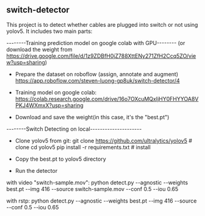 ## switch-detector

This project is to detect whether cables are plugged into switch or not using yolov5.
It includes two main parts:


--------Training prediction model on google colab with GPU--------
(or download the weight from https://drive.google.com/file/d/1z9ZDBfH0jZ788XttENy271ZfH2Ccq5ZO/view?usp=sharing)

+ Prepare the dataset on roboflow (assign, annotate and augment)
	https://app.roboflow.com/steven-luong-gp8uk/switch-detector/4

+ Training model on google colab:
	https://colab.research.google.com/drive/16o7OXcuMQxIjHY0FHYYOA8VPKJ4WXmxX?usp=sharing

+ Download and save the weight(in this case, it's the "best.pt")


--------Switch Detecting on local---------------------

+ Clone yolov5 from git:
	git clone https://github.com/ultralytics/yolov5  # clone
	cd yolov5
	pip install -r requirements.txt  # install

+ Copy the best.pt to yolov5 directory

+ Run the detector

with video "switch-sample.mov": 
	python detect.py --agnostic --weights best.pt --img 416 --source switch-sample.mov --conf 0.5 --iou 0.65

with rstp:
	python detect.py --agnostic --weights best.pt --img 416 --source <rtsp-link> --conf 0.5 --iou 0.65

